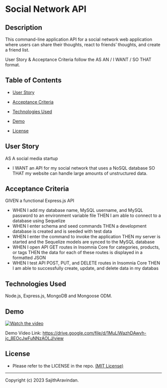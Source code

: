 # Social Network API

## Description
This command-line application API for a social network web application where users can share their thoughts, react to friends’ thoughts, and create a friend list.

User Story & Acceptance Criteria follow the AS AN / I WANT / SO THAT format.


## Table of Contents 
  
   * [User Story](#User-Story) 
  
   * [Acceptance Criteria](#Acceptance-Criteria)
  
   * [Technologies Used](#Technologies-Used) 

   * [Demo](#Demo) 

   * [License](#license) 


## User Story

AS A social media startup

* I WANT an API for my social network that uses a NoSQL database
    SO THAT my website can handle large amounts of unstructured data.


## Acceptance Criteria

GIVEN a functional Express.js API

* WHEN I add my database name, MySQL username, and MySQL password to an environment variable file
    THEN I am able to connect to a database using Sequelize
* WHEN I enter schema and seed commands
    THEN a development database is created and is seeded with test data
* WHEN I enter the command to invoke the application
    THEN my server is started and the Sequelize models are synced to the MySQL database
* WHEN I open API GET routes in Insomnia Core for categories, products, or tags
    THEN the data for each of these routes is displayed in a formatted JSON
* WHEN I test API POST, PUT, and DELETE routes in Insomnia Core
    THEN I am able to successfully create, update, and delete data in my databas


## Technologies Used
Node.js, Express.js, MongoDB and Mongoose ODM.

  
## Demo

[![Watch the video](./imgs/demo.jpg)](https://drive.google.com/file/d/1MuLlWazhDAwvh-jc_8EOcJwFuNNzAOLJ/view)


Demo Video Link: https://drive.google.com/file/d/1MuLlWazhDAwvh-jc_8EOcJwFuNNzAOLJ/view


## License
* Please refer to the LICENSE in the repo. <a href="https://github.com/SajithAravindan/E-commerce_APP/blob/main/LICENSE">(MIT License)</a>


---

Copyright (c) 2023 SajithAravindan.

